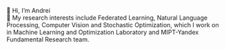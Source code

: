 👋 Hi, I’m Andrei <br />
👀 My research interests include Federated Learning, Natural Language Processing, Computer Vision and Stochastic Optimization, which I work on in Machine Learning and Optimization Laboratory and MIPT-Yandex Fundamental Research team. <!--- You may find out more about me here:  -->

<!--- [[Homepage](https://andron00e.github.io)] [[Google Scholar](https://scholar.google.com/citations?user=x1gpHxMAAAAJ&hl=ru)] [[CV](https://andron00e.github.io/uploads/CV.pdf)] [[HuggingFace](https://huggingface.co/Andron00e)]   -->
